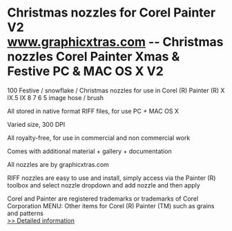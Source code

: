 # Christmas nozzles for Corel Painter V2<br />www.graphicxtras.com -- Christmas nozzles Corel Painter Xmas & Festive PC & MAC OS X V2

100 Festive / snowflake / Christmas nozzles for use in Corel (R) Painter (R) X IX.5 IX 8 7 6 5 image hose / brush

All stored in native format RIFF files, for use PC + MAC OS X

Varied size, 300 DPI

All royalty-free, for use in commercial and non commercial work

Comes with additional material + gallery + documentation

All nozzles are by graphicxtras.com

RIFF nozzles are easy to use and install, simply access via the Painter (R) toolbox and select nozzle dropdown and add nozzle and then apply

Corel and Painter are registered trademarks or trademarks of Corel Corporation
MENU:
Other items for Corel (R) Painter (TM) such as grains and patterns<br />[>> Detailed information](https://secure.shareit.com/shareit/product.html?productid=300278987&affiliateid=200057808)